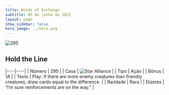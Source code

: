 ```yaml
---
title: Winds of Exchange
subtitle: 05 de junho de 2023
layout: page
show_sidebar: false
hero_image: ../hero.png
---
```


![295](https://mastervault-storage-prod.s3.amazonaws.com/media/card_front/en/600_295_8e4026b53df5_en.png)


## Hold the Line

|----|----|
| Número | 295 |
| Casa | ![Star Alliance](https://archonarcana.com/images/thumb/7/7d/Star_Alliance.png/22px-Star_Alliance.png "Aliança Estelar") |
| Tipo | Ação |
| Bônus | 1A |
| Texto | Play: If there are more enemy creatures than friendly creatures, draw cards equal to the difference.  |
| Raridade | Rara |
| Dizeres | “I’m sure reinforcements are on the way.” |
